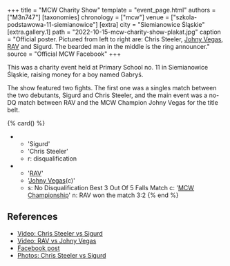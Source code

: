 +++
title = "MCW Charity Show"
template = "event_page.html"
authors = ["M3n747"]
[taxonomies]
chronology = ["mcw"]
venue = ["szkola-podstawowa-11-siemianowice"]
[extra]
city = "Siemianowice Śląskie"
[extra.gallery.1]
path = "2022-10-15-mcw-charity-show-plakat.jpg"
caption = "Official poster. Pictured from left to right are: Chris Steeler, [Johny Vegas](@/w/johny-vegas.md), [RAV](@/w/rav.md) and Sigurd. The bearded man in the middle is the ring announcer."
source = "Official MCW Facebook"
+++

This was a charity event held at Primary School no. 11 in Siemianowice Śląskie, raising money for a boy named Gabryś.

The show featured two fights. The first one was a singles match between the two debutants, Sigurd and Chris Steeler, and the main event was a no-DQ match between RAV and the MCW Champion Johny Vegas for the title belt.

{% card() %}
- - 'Sigurd'
  - 'Chris Steeler'
  - r: disqualification
- - '[RAV](@/w/rav.md)'
  - '[Johny Vegas](@/w/johny-vegas.md)(c)'
  - s: No Disqualification Best 3 Out Of 5 Falls Match
    c: '[MCW Championship](@/c/mcw-championship.md)'
    n: RAV won the match 3:2
{% end %}

## References

* [Video: Chris Steeler vs Sigurd](https://www.youtube.com/watch?v=4o31Ix1s7Xo)
* [Video: RAV vs Johny Vegas](https://www.youtube.com/watch?v=fLphTfm97j8)
* [Facebook post](https://www.facebook.com/minecitywrestling/posts/pfbid036Ts8szvAz5DxV4KTgXE6VHe6rZLRts9ga6g961GMCo867ro7JtFiejTgiHSU2tfcl)
* [Photos: Chris Steeler vs Sigurd](https://www.facebook.com/minecitywrestling/posts/pfbid0v9x6W2MZuPGAiNHsz4joMKgieNuj9qynPEdA3C2zGqWbcWcLx6bu7PJs2uF9GzNVl)
